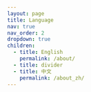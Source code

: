 ```yaml
---
layout: page
title: Language
nav: true
nav_order: 2
dropdown: true
children:
  - title: English
    permalink: /about/
  - title: divider
  - title: 中文
    permalink: /about_zh/
---
```

